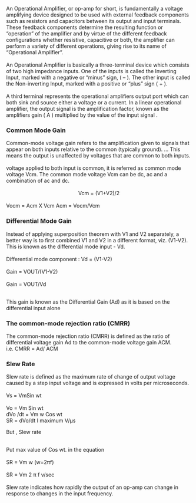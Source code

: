 An Operational Amplifier, or op-amp for short, is fundamentally a voltage amplifying device designed to be used with external feedback components such as resistors and capacitors between its output and input terminals. These feedback components determine the resulting function or “operation” of the amplifier and by virtue of the different feedback configurations whether resistive, capacitive or both, the amplifier can perform a variety of different operations, giving rise to its name of “Operational Amplifier”.
<br><br>
An Operational Amplifier is basically a three-terminal device which consists of two high impedance inputs. One of the inputs is called the Inverting Input, marked with a negative or “minus” sign, ( – ). The other input is called the Non-inverting Input, marked with a positive or “plus” sign ( + ).<br><br>
A third terminal represents the operational amplifiers output port which can both sink and source either a voltage or a current. In a linear operational amplifier, the output signal is the amplification factor, known as the amplifiers gain ( A ) multiplied by the value of the input signal .<br>

<h3>Common Mode Gain</h3>
Common-mode voltage gain refers to the amplification given to signals that appear on both inputs relative to the common (typically ground). … This means the output is unaffected by voltages that are common to both inputs. <br><br>
voltage applied to both input is common, it is referred as common mode voltage Vcm. The common mode voltage Vcm can be dc, ac and a combination of ac and dc.<br><br>

<center> Vcm = (V1+V2)/2 </center><br>
Vocm = Acm X Vcm
Acm = Vocm/Vcm

<h3>Differential Mode Gain</h3>
Instead of applying superposition theorem with V1 and V2 separately, a better way is to first combined V1 and V2 in a different format, viz. (V1-V2). This is known as the differential mode input - Vd. <br><br>
Differential mode component : Vd = (V1-V2)<br><br>
Gain = VOUT/(V1-V2)<br><br>
Gain = VOUT/Vd  <br><br>

This gain is known as the Differential Gain (Ad) as it is based on the differential input alone

<h3>The common-mode rejection ratio (CMRR)</h3>
The common-mode rejection ratio (CMRR) is defined as the ratio of differential voltage gain Ad to the common-mode voltage gain ACM.<br>
i.e. CMRR = Ad/ ACM

<h3>Slew Rate</h3>
Slew rate is defined as the maximum rate of change of output voltage caused by a step input voltage and is expressed in volts per microseconds. <br>
<br>
Vs = VmSin wt<br><br>
Vo = Vm Sin wt<br>
dVo /dt = Vm w Cos wt<br>
SR  =  dVo/dt I maximum    V/µs<br>

But , Slew rate<br><br>

Put max value of Cos wt. in the equation <br><br>
SR = Vm w                (w=2πf)<br><br>
SR = Vm 2 π f v/sec<br><br>
Slew rate indicates how rapidly the output of an op-amp can change in response to changes in the input frequency.
